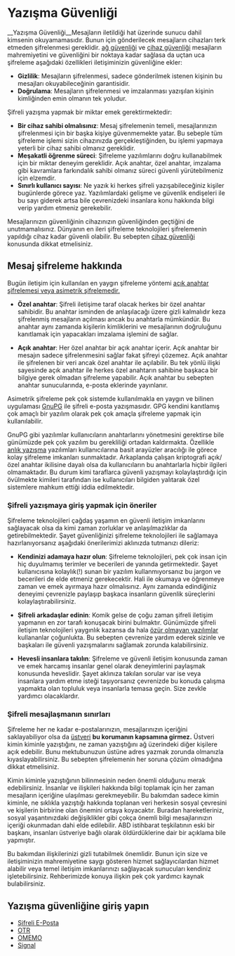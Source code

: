 # Yazışma Güvenliği

__Yazışma Güvenliği__Mesajların iletildiği hat üzerinde sunucu dahil kimsenin okuyamamasıdır. Bunun için gönderilecek mesajların cihazları terk etmeden şifrelenmesi gereklidir. [ağ güvenliği](../ag_guvenligi/) ve [cihaz güvenliği](../cihaz_guvenligi/) mesajların mahremiyetini ve güvenliğini bir noktaya kadar sağlasa da uçtan uca şifreleme aşağıdaki özellikleri iletişiminizin güvenliğine ekler:

* __Gizlilik__: Mesajların şifrelenmesi, sadece gönderilmek istenen kişinin bu mesajları okuyabileceğinin garantisidir.
* __Doğrulama__: Mesajların şifrelenmesi ve imzalanması yazışılan kişinin kimliğinden emin olmanın tek yoludur.

Şifreli yazışma yapmak bir miktar emek gerektirmektedir:

* __Bir cihaz sahibi olmalısınız__: Mesaj şifrelemenin temeli, mesajlarınızın şifrelenmesi için bir başka kişiye güvenmemekte yatar. Bu sebeple tüm şifreleme işlemi sizin cihazınızda gerçekleştiğinden, bu işlemi yapmaya yeterli bir cihaz sahibi olmanız gereklidir.
* __Meşakatli öğrenme süreci__: Şifreleme yazılımlarını doğru kullanabilmek için bir miktar deneyim gereklidir. Açık anahtar, özel anahtar, imzalama gibi kavramlara farkındalık sahibi olmanız süreci güvenli yürütebilmeniz için elzemdir.
* __Sınırlı kullanıcı sayısı__: Ne yazık ki herkes şifreli yazışabileceğiniz kişiler bugünlerde görece yaz. Yazılımlardaki gelişme ve güvenlik endişeleri ile bu sayı giderek artsa bile çevrenizdeki insanlara konu hakkında bilgi verip yardım etmeniz gerekebilir.

Mesajlarınızın güvenliğinin cihazınızın güvenliğinden geçtiğini de unutmamalısınız. Dünyanın en ileri şifreleme teknolojileri şifrelemenin yapıldığı cihaz kadar güvenli olabilir. Bu sebepten [cihaz güvenliği](/cihaz_guvenigi/README.md) konusunda dikkat etmelisiniz.


## Mesaj şifreleme hakkında

Bugün iletişim için kullanılan en yaygın şifreleme yöntemi [açık anahtar şifrelemesi veya asimetrik şifrelemedir.](https://en.wikipedia.org/wiki/Public-key_cryptography)

* __Özel anahtar__: Şifreli iletişime taraf olacak herkes bir özel anahtar sahibidir. Bu anahtar isminden de anlaşılacağı üzere gizli kalmalıdır keza şifrelenmiş mesajların açılması ancak bu anahtarla mümkündür. Bu anahtar aynı zamanda kişilerin kimliklerini ve mesajlarının doğruluğunu kanıtlamak için yapacakları imzalama işlemini de sağlar.

* __Açık anahtar__: Her özel anahtar bir açık anahtar içerir. Açık anahtar bir mesajın sadece şifrelenmesini sağlar fakat şifreyi çözemez. Açık anahtar ile şifrelenen bir veri ancak özel anahtar ile açılabilir. Bu tek yönlü ilişki sayesinde açık anahtar ile herkes özel anahtarın sahibine başkaca bir bilgiye gerek olmadan şifreleme yapabilir. Açık anahtar bu sebepten anahtar sunucularında, e-posta eklerinde yayınlanır.

Asimetrik şifreleme pek çok sistemde kullanılmakla en yaygın ve bilinen uygulaması [GnuPG](openpgp.md) ile şifreli e-posta yazışmasıdır. GPG kendini kanıtlamış çok amaçlı bir yazılım olarak pek çok amaçla şifreleme yapmak için kullanılabilir.

GnuPG gibi yazılımlar kullanıcıların anahtarlarını yönetmesini gerektirse bile günümüzde pek çok yazılım bu gerekliliği ortadan kaldırmakta. Özellikle [anlık yazışma](anlik_yazisma.md) yazılımları kullanıcılarına basit arayüzler aracılığı ile görece kolay şifreleme imkanları sunmaktadır. Arkaplanda çalışan kriptografi açık/özel anahtar ikilisine dayalı olsa da kullanıcıların bu anahtarlarla hiçbir ilgileri olmamaktadır. Bu durum kimi taraflarca güvenli yazışmayı kolaylaştırdığı için övülmekte kimileri tarafından ise kullanıcıları bilgiden yalıtarak özel sistemlere mahkum ettiği iddia edilmektedir.


### Şifreli yazışmaya giriş yapmak için öneriler

Şifreleme teknolojileri çağdaş yaşamın en güvenli iletişim imkanlarını sağlayacak olsa da kimi zaman zorluklar ve anlaşılmazlıklar da getirebilmektedir. Şayet güvenliğinizi şifreleme teknolojileri ile sağlamaya hazırlanıyorsanız aşağıdaki önerilerimizi aklınızda tutmanızı dileriz:

* __Kendinizi adamaya hazır olun__: Şifreleme teknolojileri, pek çok insan için hiç duyulmamış terimler ve becerileri de yanında getirmektedir. Şayet kullanıcısına kolaylık(!) sunan bir yazılım kullanmıyorsanız bu jargon ve becerileri de elde etmeniz gerekecektir. Hali ile okumaya ve öğrenmeye zaman ve emek ayırmaya hazır olmalısınız. Aynı zamanda edindiğiniz deneyimi çevrenizle paylaşıp başkaca insanların güvenlik süreçlerini kolaylaştırabilirsiniz.

* __Şifreli arkadaşlar edinin__: Komik gelse de çoğu zaman şifreli iletişim yapmanın en zor tarafı konuşacak birini bulmaktır. Günümüzde şifreli iletişim teknolojileri yaygınlık kazansa da hala [özür olmayan yazılımlar](https://oyd.org.tr/yazilar/ozgur-yazilim/) kullananlar çoğunlukta. Bu sebepten çevrenize yardım ederek sizinle ve başkaları ile güvenli yazışmalarını sağlamak zorunda kalabilirsiniz.

* __Hevesli insanlara takılın__: Şifreleme ve güvenli iletişim konusunda zaman ve emek harcamış insanlar genel olarak deneyimlerini paylaşmak konusunda heveslidir. Şayet aklınıza takılan sorular var ise veya insanlara yardım etme isteği taşıyorsanız çevrenizde bu konuda çalışma yapmakta olan topluluk veya insanlarla temasa geçin. Size zevkle yardımcı olacaklardır.


### Şifreli mesajlaşmanın sınırları

Şifreleme her ne kadar e-postalarınızın, mesajlarınızın içeriğini saklayabiliyor olsa da [üstveri](https://en.wikipedia.org/wiki/Metadata) **bu korumanın kapsamına girmez.** Üstveri kimin kiminle yazıştığını, ne zaman yazıştığını ağ üzerindeki diğer kişilere açık edebilir. Bunu mektubunuzun üstüne adres yazmak zorunda olmanızla kıyaslayabilirsiniz. Bu sebepten şifrelemenin her soruna çözüm olmadığına dikkat etmelisiniz.

Kimin kiminle yazıştığının bilinmesinin neden önemli olduğunu merak edebilirsiniz. İnsanlar ve ilişkileri hakkında bilgi toplamak için her zaman mesajların içeriğine ulaşılması gerekmeyebilir. Bu bakımdan sadece kimin kiminle, ne sıklıkla yazıştığı hakkında toplanan veri herkesin sosyal çevresini ve kişilerin birbirine olan önemini ortaya koyacaktır. Buradan hareketleriniz, sosyal yaşantınızdaki değişiklikler gibi çokça önemli bilgi mesajlarınızın içeriği okunmadan dahi elde edilebilir. ABD istihbarat teşkilatının eski bir başkanı, insanları üstveriye bağlı olarak öldürdüklerine dair bir açıklama bile yapmıştır.

Bu bakımdan ilişkilerinizi gizli tutabilmek önemlidir. Bunun için size ve iletişiminizin mahremiyetine saygı gösteren hizmet sağlayıcılardan hizmet alabilir veya temel iletişim imkanlarınızı sağlayacak sunucuları kendiniz işletebilirsiniz. Rehberimizde konuya ilişkin pek çok yardımcı kaynak bulabilirsiniz.


## Yazışma güvenliğine giriş yapın

* [Şifreli E-Posta](openpgp.md)
* [OTR](otr.md)
* [OMEMO](omemo.md)
* [Signal](signal.md)
